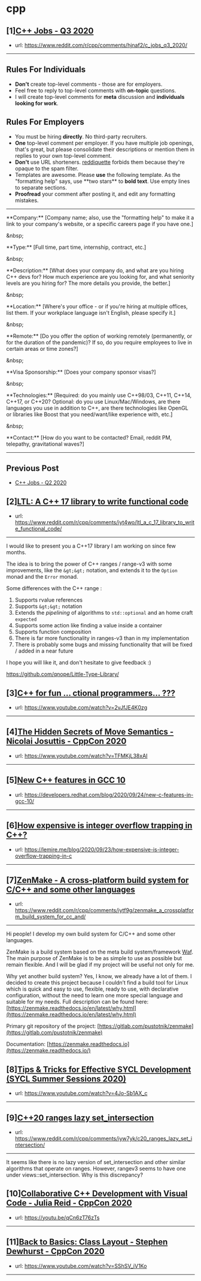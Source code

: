 # cpp
## [1][C++ Jobs - Q3 2020](https://www.reddit.com/r/cpp/comments/hjnaf2/c_jobs_q3_2020/)
- url: https://www.reddit.com/r/cpp/comments/hjnaf2/c_jobs_q3_2020/
---
Rules For Individuals
---------------------

* **Don't** create top-level comments - those are for employers.
* Feel free to reply to top-level comments with **on-topic** questions.
* I will create top-level comments for **meta** discussion and **individuals looking for work**.

Rules For Employers
---------------------

* You must be hiring **directly**. No third-party recruiters.
* **One** top-level comment per employer. If you have multiple job openings, that's great, but please consolidate their descriptions or mention them in replies to your own top-level comment.
* **Don't** use URL shorteners. [reddiquette](https://www.reddithelp.com/en/categories/reddit-101/reddit-basics/reddiquette) forbids them because they're opaque to the spam filter.
* Templates are awesome. Please **use** the following template. As the "formatting help" says, use \*\*two stars\*\* to **bold text**. Use empty lines to separate sections.
* **Proofread** your comment after posting it, and edit any formatting mistakes.

---

\*\*Company:\*\* [Company name; also, use the "formatting help" to make it a link to your company's website, or a specific careers page if you have one.]

&amp;nbsp;

\*\*Type:\*\* [Full time, part time, internship, contract, etc.]

&amp;nbsp;

\*\*Description:\*\* [What does your company do, and what are you hiring C++ devs for? How much experience are you looking for, and what seniority levels are you hiring for? The more details you provide, the better.]

&amp;nbsp;

\*\*Location:\*\* [Where's your office - or if you're hiring at multiple offices, list them. If your workplace language isn't English, please specify it.]

&amp;nbsp;

\*\*Remote:\*\* [Do you offer the option of working remotely (permanently, or for the duration of the pandemic)? If so, do you require employees to live in certain areas or time zones?]

&amp;nbsp;

\*\*Visa Sponsorship:\*\* [Does your company sponsor visas?]

&amp;nbsp;

\*\*Technologies:\*\* [Required: do you mainly use C++98/03, C++11, C++14, C++17, or C++20? Optional: do you use Linux/Mac/Windows, are there languages you use in addition to C++, are there technologies like OpenGL or libraries like Boost that you need/want/like experience with, etc.]

&amp;nbsp;

\*\*Contact:\*\* [How do you want to be contacted? Email, reddit PM, telepathy, gravitational waves?]

---

Previous Post
--------------

* [C++ Jobs - Q2 2020](https://www.reddit.com/r/cpp/comments/ft77lv/c_jobs_q2_2020/)
## [2][LTL: A C++ 17 library to write functional code](https://www.reddit.com/r/cpp/comments/iyt4wo/ltl_a_c_17_library_to_write_functional_code/)
- url: https://www.reddit.com/r/cpp/comments/iyt4wo/ltl_a_c_17_library_to_write_functional_code/
---
I would like to present you a C++17 library I am working on since few months.

The idea is to bring the power of C++ ranges / range-v3 with some improvements, like the `&gt;&gt;` notation, and extends it to the `Option` monad and the `Error` monad.

Some differences with the C++ range :
  1. Supports rvalue references
  2. Supports `&gt;&gt;` notation
  3. Extends the _pipelining_ of algorithms to `std::optional` and an home craft `expected`
  4. Supports some action like finding a value inside a container
  5. Supports function composition
  6. There is far more functionality in ranges-v3 than in my implementation
  7. There is probably some bugs and missing functionality that will be fixed / added in a near future

I hope you will like it, and don't hesitate to give feedback :)

https://github.com/qnope/Little-Type-Library/
## [3][C++ for fun ... ctional programmers... ???](https://www.reddit.com/r/cpp/comments/iyivts/c_for_fun_ctional_programmers/)
- url: https://www.youtube.com/watch?v=2vJfJE4K0zg
---

## [4][The Hidden Secrets of Move Semantics - Nicolai Josuttis - CppCon 2020](https://www.reddit.com/r/cpp/comments/iyr0wt/the_hidden_secrets_of_move_semantics_nicolai/)
- url: https://www.youtube.com/watch?v=TFMKjL38xAI
---

## [5][New C++ features in GCC 10](https://www.reddit.com/r/cpp/comments/iyvgge/new_c_features_in_gcc_10/)
- url: https://developers.redhat.com/blog/2020/09/24/new-c-features-in-gcc-10/
---

## [6][How expensive is integer overflow trapping in C++?](https://www.reddit.com/r/cpp/comments/iyqz18/how_expensive_is_integer_overflow_trapping_in_c/)
- url: https://lemire.me/blog/2020/09/23/how-expensive-is-integer-overflow-trapping-in-c
---

## [7][ZenMake - A cross-platform build system for C/C++ and some other languages](https://www.reddit.com/r/cpp/comments/iytf9g/zenmake_a_crossplatform_build_system_for_cc_and/)
- url: https://www.reddit.com/r/cpp/comments/iytf9g/zenmake_a_crossplatform_build_system_for_cc_and/
---
Hi people! I develop my own build system for C/C++ and some other languages.

ZenMake is a build system based on the meta build system/framework [Waf](https://waf.io/). The main purpose of ZenMake is to be as simple to use as possible but remain flexible. And I will be glad if my project will be useful not only for me.

Why yet another build system? Yes, I know, we already have a lot of them. I decided to create this project because I couldn’t find a build tool for Linux which is quick and easy to use, flexible, ready to use, with declarative configuration, without the need to learn one more special language and suitable for my needs. Full description can be found here: [https://zenmake.readthedocs.io/en/latest/why.html](https://zenmake.readthedocs.io/en/latest/why.html)

Primary git repository of the project: [https://gitlab.com/pustotnik/zenmake](https://gitlab.com/pustotnik/zenmake)

Documentation: [https://zenmake.readthedocs.io](https://zenmake.readthedocs.io/)
## [8][Tips &amp; Tricks for Effective SYCL Development (SYCL Summer Sessions 2020)](https://www.reddit.com/r/cpp/comments/iysxim/tips_tricks_for_effective_sycl_development_sycl/)
- url: https://www.youtube.com/watch?v=4Jo-Sb1AX_c
---

## [9][C++20 ranges lazy set_intersection](https://www.reddit.com/r/cpp/comments/iyw7yk/c20_ranges_lazy_set_intersection/)
- url: https://www.reddit.com/r/cpp/comments/iyw7yk/c20_ranges_lazy_set_intersection/
---
It seems like there is no lazy version of set\_intersection and other similar algorithms that operate on ranges. However, rangev3 seems to have one under views::set\_intersection. Why is this discrepancy?
## [10][Collaborative C++ Development with Visual Code - Julia Reid - CppCon 2020](https://www.reddit.com/r/cpp/comments/iyt7dw/collaborative_c_development_with_visual_code/)
- url: https://youtu.be/qCn6zT76zTs
---

## [11][Back to Basics: Class Layout - Stephen Dewhurst - CppCon 2020](https://www.reddit.com/r/cpp/comments/iyi16h/back_to_basics_class_layout_stephen_dewhurst/)
- url: https://www.youtube.com/watch?v=SShSV_iV1Ko
---

